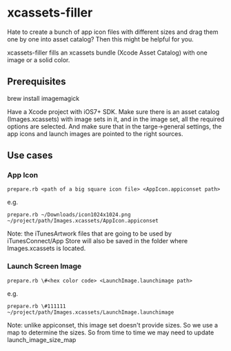 # xcassets-filler

Hate to create a bunch of app icon files with different sizes and drag them one by one into asset catalog? Then this might be helpful for you.

xcassets-filler fills an xcassets bundle (Xcode Asset Catalog) with one image or a solid color.

## Prerequisites

brew install imagemagick

Have a Xcode project with iOS7+ SDK. Make sure there is an asset catalog (Images.xcassets) with image sets in it, and in the image set, all the required options are selected. And make sure that in the targe->general settings, the app icons and launch images are pointed to the right sources.

## Use cases

### App Icon

    prepare.rb <path of a big square icon file> <AppIcon.appiconset path>

e.g.

    prepare.rb ~/Downloads/icon1024x1024.png ~/project/path/Images.xcassets/AppIcon.appiconset

Note: the iTunesArtwork files that are going to be used by iTunesConnect/App Store will also be saved in the folder where Images.xcassets is located.

### Launch Screen Image

    prepare.rb \#<hex color code> <LaunchImage.launchimage path>

e.g.

    prepare.rb \#111111 ~/project/path/Images.xcassets/LaunchImage.launchimage

Note: unlike appiconset, this image set doesn't provide sizes. So we use a map to determine the sizes. So from time to time we may need to update launch_image_size_map
